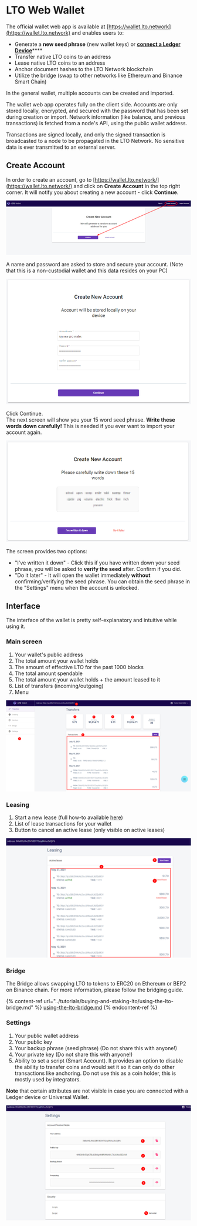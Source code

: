 # LTO Web Wallet

The official wallet web app is available at [https://wallet.lto.network](https://wallet.lto.network) and enables users to:

* Generate a **new seed phrase** (new wallet keys) or [**connect a Ledger Device**](howto-install-lto-app-on-ledger.md)****
* Transfer native LTO coins to an address
* Lease native LTO coins to an address
* Anchor document hashes to the LTO Network blockchain
* Utilize the bridge (swap to other networks like Ethereum and Binance Smart Chain)

In the general wallet, multiple accounts can be created and imported.

The wallet web app operates fully on the client side. Accounts are only stored locally, encrypted, and secured with the password that has been set during creation or import. Network information (like balance, and previous transactions) is fetched from a node's API, using the public wallet address.

Transactions are signed locally, and only the signed transaction is broadcasted to a node to be propagated in the LTO Network. No sensitive data is ever transmitted to an external server.

## Create Account

In order to create an account, go to [https://wallet.lto.network/](https://wallet.lto.network/) and click on **Create Account** in the top right corner. It will notify you about creating a new account - click **Continue**.

![](<../.gitbook/assets/image (4).png>)

A name and password are asked to store and secure your account. (Note that this is a non-custodial wallet and this data resides on your PC)

![](<../.gitbook/assets/image (1).png>)

Click Continue.\
The next screen will show you your 15 word seed phrase. **Write these words down carefully!** This is needed if you ever want to import your account again.

![](<../.gitbook/assets/image (3).png>)

The screen provides two options:

* "I've written it down" - Click this if you have written down your seed phrase, you will be asked to **verify the seed** after. Confirm if you did.
* "Do it later" - It will open the wallet immediately **without** confirming/verifying the seed phrase. You can obtain the seed phrase in the "Settings" menu when the account is unlocked.

## Interface

The interface of the wallet is pretty self-explanatory and intuitive while using it.

### Main screen

1. Your wallet's public address
2. The total amount your wallet holds
3. The amount of effective LTO for the past 1000 blocks
4. The total amount spendable
5. The total amount your wallet holds + the amount leased to it
6. List of transfers (incoming/outgoing)
7. Menu

![](<../.gitbook/assets/image (2).png>)

### Leasing

1. Start a new lease (full how-to available [here](../tutorials/buying-and-staking-lto/staking-lto-tokens.md))
2. List of lease transactions for your wallet
3. Button to cancel an active lease (only visible on active leases)

![](<../.gitbook/assets/image (6).png>)

### Bridge

The Bridge allows swapping LTO to tokens to ERC20 on Ethereum or BEP2 on Binance chain. For more information, please follow the bridging guide.

{% content-ref url="../tutorials/buying-and-staking-lto/using-the-lto-bridge.md" %}
[using-the-lto-bridge.md](../tutorials/buying-and-staking-lto/using-the-lto-bridge.md)
{% endcontent-ref %}

### **Settings**

1. Your public wallet address
2. Your public key
3. Your backup phrase (seed phrase) (Do not share this with anyone!)
4. Your private key (Do not share this with anyone!)
5. Ability to set a script (Smart Account). It provides an option to disable the ability to transfer coins and would set it so it can only do other transactions like anchoring. Do not use this as a coin holder, this is mostly used by integrators.

**Note** that certain attributes are not visible in case you are connected with a Ledger device or Universal Wallet.

![](<../.gitbook/assets/image (7).png>)
